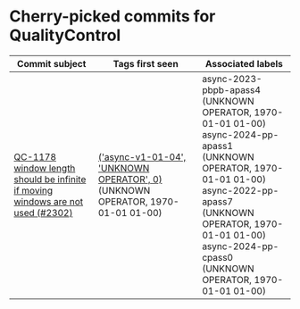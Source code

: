 # Cherry-picked commits for QualityControl

| Commit subject | Tags first seen | Associated labels |
| --- | --- | --- |
| [QC-1178 window length should be infinite if moving windows are not used (#2302)](https://github.com/AliceO2Group/QualityControl/commit/0d9ceeebde230024c567e14bf5024a02a03f9b9b) | [('async-v1-01-04', 'UNKNOWN OPERATOR', 0)](https://github.com/AliceO2Group/QualityControl/tree/async-v1-01-04) (UNKNOWN OPERATOR, 1970-01-01 01-00) | async-2023-pbpb-apass4 (UNKNOWN OPERATOR, 1970-01-01 01-00)<br>async-2024-pp-apass1 (UNKNOWN OPERATOR, 1970-01-01 01-00)<br>async-2022-pp-apass7 (UNKNOWN OPERATOR, 1970-01-01 01-00)<br>async-2024-pp-cpass0 (UNKNOWN OPERATOR, 1970-01-01 01-00) |

